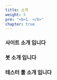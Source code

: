 ```yaml
---
title: 소개
weight: 5
pre: "<b>1. </b>"
chapter: true
---
```


### 사이트 소개 입니다

### 봇 소개 입니다

### 테스터 툴 소개 입니다
